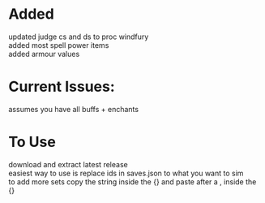 # Added
updated judge cs and ds to proc windfury\
added most spell power items\
added armour values

# Current Issues:
assumes you have all buffs + enchants

# To Use
download and extract latest release\
easiest way to use is replace ids in saves.json to what you want to sim\
to add more sets copy the string inside the {} and paste after a , inside the {}
